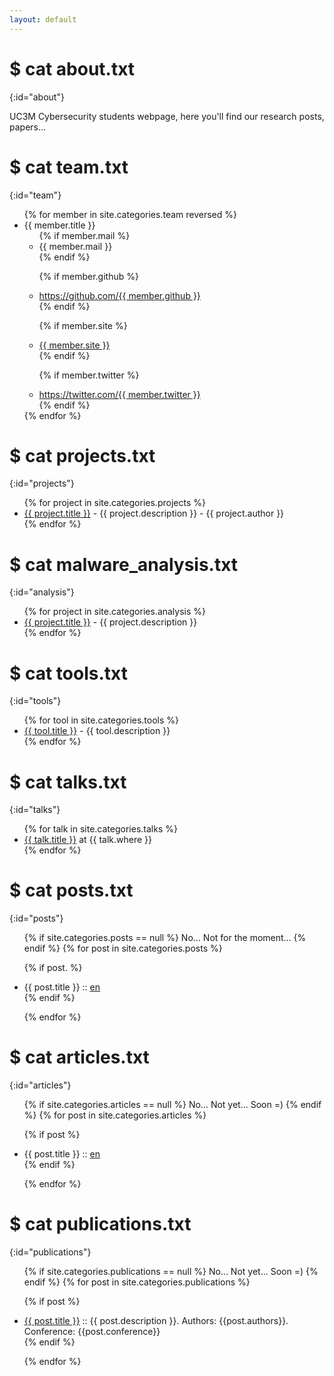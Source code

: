 ```yaml
---
layout: default
---
```


# $ cat about.txt
{:id="about"}

UC3M Cybersecurity students webpage, here you'll find our research posts, papers...

# $ cat team.txt
{:id="team"}

<ul>
{% for member in site.categories.team reversed %}
<li id="{{ member.title }}">{{ member.title }}
<ul>
{% if member.mail %}
<li>{{ member.mail }}</li>
{% endif %}

{% if member.github %}
<li><a href="https://github.com/{{ member.github }}">https://github.com/{{ member.github }}</a></li>
{% endif %}

{% if member.site %}
<li><a href="{{ member.site }}">{{ member.site }}</a></li>
{% endif %}

{% if member.twitter %}
<li><a href="https://twitter.com/{{ member.twitter }}">https://twitter.com/{{ member.twitter }}</a></li>
{% endif %}

</ul>

</li>
{% endfor %}
</ul>

# $ cat projects.txt
{:id="projects"}

<ul>
{% for project in site.categories.projects %}
<li><a href="{{ project.link }}">{{ project.title }}</a> - {{ project.description }} - {{ project.author }}</li>
{% endfor %}
</ul>

# $ cat malware_analysis.txt
{:id="analysis"}

<ul>
{% for project in site.categories.analysis %}
<li><a href="{{ project.link }}">{{ project.title }}</a> - {{ project.description }}</li>
{% endfor %}
</ul>

# $ cat tools.txt
{:id="tools"}

<ul>
{% for tool in site.categories.tools %}
<li><a href="{{ tool.link }}">{{ tool.title }}</a> - {{ tool.description }}</li>
{% endfor %}
</ul>

# $ cat talks.txt
{:id="talks"}

<ul>
{% for talk in site.categories.talks %}
<li><a href="{{ talk.link }}" title="{{ talk.description }}">{{ talk.title }}</a> at {{ talk.where }}</li>
{% endfor %}
</ul>

# $ cat posts.txt
{:id="posts"}

<ul>
{% if site.categories.posts == null %}
No... Not for the moment...
{% endif %}
{% for post in site.categories.posts %}

{% if post. %}
<li>{{ post.title }} :: <a href="{{ post.url | prepend:site.baseurl }}" title="{{ post.description }}">en</a></li>
{% endif %}

{% endfor %}
</ul>

# $ cat articles.txt
{:id="articles"}

<ul>
{% if site.categories.articles == null %}
No... Not yet... Soon =)
{% endif %}
{% for post in site.categories.articles %}

{% if post %}
<li>{{ post.title }} :: <a href="{{ post.link }}" title="{{ post.description }}">en</a></li>
{% endif %}

{% endfor %}
</ul>   

# $ cat publications.txt
{:id="publications"}

<ul>
{% if site.categories.publications == null %}
No... Not yet... Soon =)
{% endif %}
{% for post in site.categories.publications %}

{% if post %}
<li>
<a href="{{ post.link }}" title="{{ post.title }}">{{ post.title }}</a> :: {{ post.description }}.
Authors: {{post.authors}}.
Conference: {{post.conference}}
</li>
{% endif %}

{% endfor %}
</ul>   